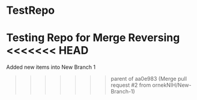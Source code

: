 # TestRepo
Testing Repo for Merge Reversing
<<<<<<< HEAD
=======


Added new items into New Branch 1
>>>>>>> parent of aa0e983 (Merge pull request #2 from ornekNIH/New-Branch-1)
